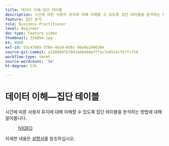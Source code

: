 ```yaml
---
title: 데이터 이해—집단 테이블
description: 시간에 따른 사용자 유지에 대해 이해할 수 있도록 집단 테이블을 분석하는 방법에 대해 알아봅니다.
feature: 집단 분석
role: Business Practitioner
level: Beginner
doc-type: feature video
thumbnail: 334094.jpg
kt: 8060
exl-id: 55c47805-578e-46a9-8d8c-90a9a109630e
source-git-commit: a1606697b78d1a48d4defffac3a8524cfb7fcf54
workflow-type: tm+mt
source-wordcount: '56'
ht-degree: 53%

---
```


# 데이터 이해—집단 테이블

시간에 따른 사용자 유지에 대해 이해할 수 있도록 집단 테이블을 분석하는 방법에 대해 알아봅니다.

>[!VIDEO](https://video.tv.adobe.com/v/334094/?quality=12&learn=on)

자세한 내용은 [설명서](https://experienceleague.adobe.com/docs/analytics/analyze/analysis-workspace/visualizations/cohort-table/cohort-analysis.html?lang=en)를 참조하십시오.

